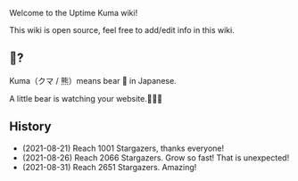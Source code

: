 Welcome to the Uptime Kuma wiki!

This wiki is open source, feel free to add/edit info in this wiki.

## 🐻?

Kuma（クマ / 熊）means bear 🐻 in Japanese.

A little bear is watching your website.🐻🐻🐻

## History

* (2021-08-21) Reach 1001 Stargazers, thanks everyone!
* (2021-08-26) Reach 2066 Stargazers. Grow so fast! That is unexpected!
* (2021-08-31) Reach 2651 Stargazers. Amazing!